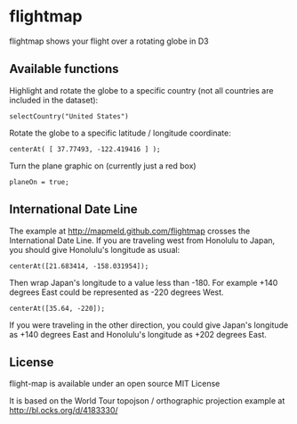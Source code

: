 # flightmap

flightmap shows your flight over a rotating globe in D3

## Available functions

Highlight and rotate the globe to a specific country (not all countries are included in the dataset):

    selectCountry("United States")

Rotate the globe to a specific latitude / longitude coordinate:

    centerAt( [ 37.77493, -122.419416 ] );

Turn the plane graphic on (currently just a red box)

    planeOn = true;

## International Date Line

The example at http://mapmeld.github.com/flightmap crosses the International Date Line. If you are traveling west from Honolulu to Japan, you should give Honolulu's longitude as usual:

    centerAt([21.683414, -158.031954]);

Then wrap Japan's longitude to a value less than -180. For example +140 degrees East could be represented as -220 degrees West.

    centerAt([35.64, -220]);

If you were traveling in the other direction, you could give Japan's longitude as +140 degrees East and Honolulu's longitude as +202 degrees East.

## License

flight-map is available under an open source MIT License

It is based on the World Tour topojson / orthographic projection example at http://bl.ocks.org/d/4183330/
